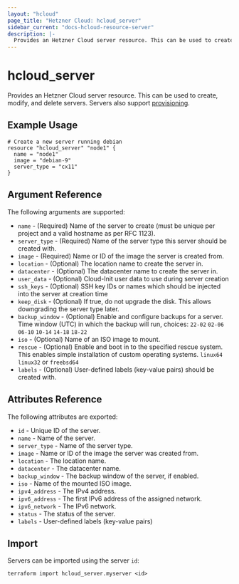```yaml
---
layout: "hcloud"
page_title: "Hetzner Cloud: hcloud_server"
sidebar_current: "docs-hcloud-resource-server"
description: |-
  Provides an Hetzner Cloud server resource. This can be used to create, modify, and delete servers. Servers also support provisioning.
---
```


# hcloud_server

Provides an Hetzner Cloud server resource. This can be used to create, modify, and delete servers. Servers also support [provisioning](https://www.terraform.io/docs/provisioners/index.html).

## Example Usage

```hcl
# Create a new server running debian
resource "hcloud_server" "node1" {
  name = "node1"
  image = "debian-9"
  server_type = "cx11"
}
```

## Argument Reference

The following arguments are supported:

- `name` - (Required) Name of the server to create (must be unique per project and a valid hostname as per RFC 1123).
- `server_type` - (Required) Name of the server type this server should be created with.
- `image` - (Required) Name or ID of the image the server is created from.
- `location` - (Optional) The location name to create the server in.
- `datacenter` - (Optional) The datacenter name to create the server in.
- `user_data` - (Optional) Cloud-Init user data to use during server creation
- `ssh_keys` - (Optional) SSH key IDs or names which should be injected into the server at creation time
- `keep_disk` - (Optional) If true, do not upgrade the disk. This allows downgrading the server type later.
- `backup_window` - (Optional) Enable and configure backups for a server. Time window (UTC) in which the backup will run, choices: `22-02` `02-06` `06-10` `10-14` `14-18` `18-22`
- `iso` - (Optional) Name of an ISO image to mount.
- `rescue` - (Optional) Enable and boot in to the specified rescue system. This enables simple installation of custom operating systems. `linux64` `linux32` or `freebsd64`
- `labels` - (Optional) User-defined labels (key-value pairs) should be created with.

## Attributes Reference

The following attributes are exported:

- `id` - Unique ID of the server.
- `name` - Name of the server.
- `server_type` - Name of the server type.
- `image` - Name or ID of the image the server was created from.
- `location` - The location name.
- `datacenter` - The datacenter name.
- `backup_window` - The backup window of the server, if enabled.
- `iso` - Name of the mounted ISO image.
- `ipv4_address` - The IPv4 address.
- `ipv6_address` - The first IPv6 address of the assigned network.
- `ipv6_network` - The IPv6 network.
- `status` - The status of the server.
- `labels` - User-defined labels (key-value pairs)
## Import

Servers can be imported using the server `id`:

```
terraform import hcloud_server.myserver <id>
```
